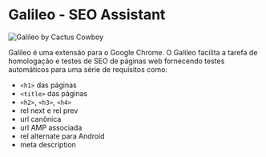 # Galileo - SEO Assistant

![Galileo by Cactus Cowboy](https://openclipart.org/image/300px/svg_to_png/293000/charles-darwin.png)

Galileo é uma extensão para o Google Chrome. O Galileo facilita a tarefa de homologação e testes de SEO de páginas web fornecendo testes automáticos para uma série de requisitos como:

* `<h1>` das páginas
* `<title>` das páginas
* `<h2>`, `<h3>`, `<h4>`
* rel next e rel prev
* url canônica
* url AMP associada
* rel alternate para Android
* meta description

